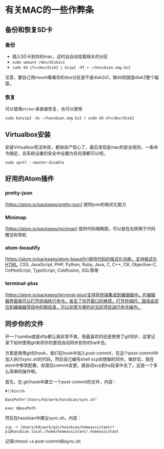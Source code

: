 # 有关MAC的一些作弊条

## 备份和恢复SD卡

### 备份

* 插入SD卡到你的mac，这时会自动挂载相关的分区
* ```sudo umount /dev/disk2s1```
* ```sudo dd if=/dev/disk2 | bzip2 -9f > ~/hassbian.img.bz2```

注意，要自己用mount看看你的dos分区是不是disk2s1，做dd则就是disk2整个磁盘。

### 恢复

可以使用```etcher```来直接恢复，也可以使用

```
sudo bunzip2 -dc ~/hassbian.img.bz2 | sudo dd of=/dev/disk2
```

## Virtualbox安装

安装Virtualbox死活失败，都快丧尸信心了，最后发现是mac的安全规则，一条命令搞定，去系统设置的安全中设置为任何源都可以吧。

```
sudo spctl --master-disable
```

## 好用的Atom插件

### pretty-json

[https://atom.io/packages/pretty-json] 提供json的格式化能力

### Minimap

[https://atom.io/packages/minimap] 提供代码缩略图，可以放在右侧用于代码概览和导航

### atom-beautify

[https://atom.io/packages/atom-beautify]提供代码的格式化功能，支持格式化HTML, CSS, JavaScript, PHP, Python, Ruby, Java, C, C++, C#, Objective-C, CoffeeScript, TypeScript, Coldfusion, SQL等等

### terminal-plus

[https://atom.io/packages/terminal-plus]支持将终端集成到编辑器中。在编辑器界面就可以打开终端执行命令，省去了另开窗口的麻烦。打开终端时，路径会定位到编辑器项目中的根目录，可以非常方便的对当前项目进行命令操作。

## 同步你的文件

开一个samba或是sftp都让我非常不爽，我最喜欢的还是使用了git同步，这里记录下如何使用git来将你的更改自动同步到你的ha中去。

方案是使用git的hook，我们在hook中加入post-commit，在这个post-commit中加入执行sync.sh的代码，然后自己编写shell scp你想做的同步。做好后，我在atom中修改配置，存盘后commit变更，就自动scp到ha目录中去了。这是一个多么简单的操作啊。

首先，在.git/hook中建立一个post-commit的文件，内容：

```
#!/bin/sh

BasePath="/Users/hd/work/hassbian/sync.sh"

exec $BasePath
```

然后在hassbian中建议sync.sh，内容：

```
scp -r /Users/hd/work/git/hassbian/homeassistant/* pi@hassbian.local:/home/homeassistant/.homeassistant
```

记得chmod +x post-commit和sync.sh
